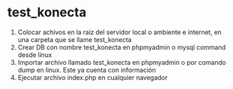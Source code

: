 # test_konecta

1. Colocar achivos en la raiz del servidor local o ambiente e internet, en una carpeta que se llame test_konecta
2. Crear DB con nombre test_konecta en phpmyadmin o mysql command desde linux
3. Importar archivo llamado test_konecta en phpmyadmin o por comando dump en linux. Este ya cuenta con información
4. Ejecutar archivo index.php en cualquier navegador
